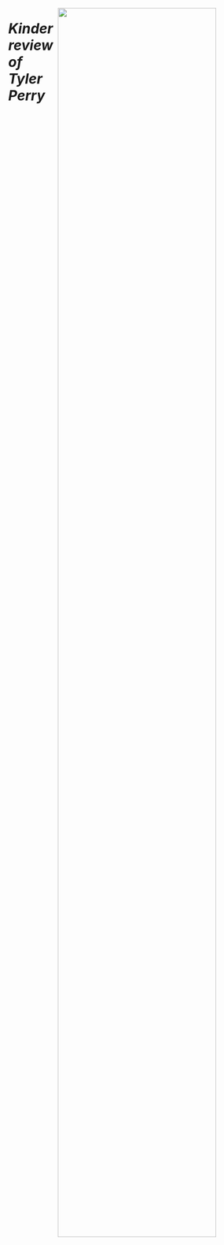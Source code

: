 <a href="https://book.the-turing-way.org/welcome.html"><img src="https://static.dw.com/image/62054308_1004.webp" width="80%" align="Right" /></a>

# _Kinder review of Tyler Perry_
